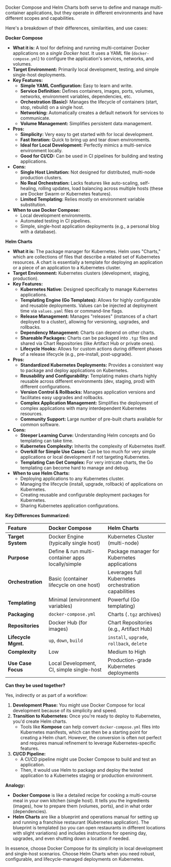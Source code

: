 Docker Compose and Helm Charts both serve to define and manage multi-container applications, but they operate in different environments and have different scopes and capabilities.

Here's a breakdown of their differences, similarities, and use cases:

**Docker Compose**

*   **What it is:** A tool for defining and running multi-container Docker applications on a *single Docker host*. It uses a YAML file (`docker-compose.yml`) to configure the application's services, networks, and volumes.
*   **Target Environment:** Primarily local development, testing, and simple single-host deployments.
*   **Key Features:**
    *   **Simple YAML Configuration:** Easy to learn and write.
    *   **Service Definition:** Defines containers, images, ports, volumes, networks, environment variables, dependencies, etc.
    *   **Orchestration (Basic):** Manages the lifecycle of containers (start, stop, rebuild) on a single host.
    *   **Networking:** Automatically creates a default network for services to communicate.
    *   **Volume Management:** Simplifies persistent data management.
*   **Pros:**
    *   **Simplicity:** Very easy to get started with for local development.
    *   **Fast Iteration:** Quick to bring up and tear down environments.
    *   **Ideal for Local Development:** Perfectly mimics a multi-service environment locally.
    *   **Good for CI/CD:** Can be used in CI pipelines for building and testing applications.
*   **Cons:**
    *   **Single Host Limitation:** Not designed for distributed, multi-node production clusters.
    *   **No Real Orchestration:** Lacks features like auto-scaling, self-healing, rolling updates, load balancing across multiple hosts (these are Docker Swarm or Kubernetes features).
    *   **Limited Templating:** Relies mostly on environment variable substitution.
*   **When to use Docker Compose:**
    *   Local development environments.
    *   Automated testing in CI pipelines.
    *   Simple, single-host application deployments (e.g., a personal blog with a database).

**Helm Charts**

*   **What it is:** The package manager for Kubernetes. Helm uses "Charts," which are collections of files that describe a related set of Kubernetes resources. A chart is essentially a template for deploying an application or a piece of an application to a Kubernetes cluster.
*   **Target Environment:** Kubernetes clusters (development, staging, production).
*   **Key Features:**
    *   **Kubernetes Native:** Designed specifically to manage Kubernetes applications.
    *   **Templating Engine (Go Templates):** Allows for highly configurable and reusable deployments. Values can be injected at deployment time via `values.yaml` files or command-line flags.
    *   **Release Management:** Manages "releases" (instances of a chart deployed to a cluster), allowing for versioning, upgrades, and rollbacks.
    *   **Dependency Management:** Charts can depend on other charts.
    *   **Shareable Packages:** Charts can be packaged into `.tgz` files and shared via Chart Repositories (like Artifact Hub or private ones).
    *   **Lifecycle Hooks:** Allows for custom actions during different phases of a release lifecycle (e.g., pre-install, post-upgrade).
*   **Pros:**
    *   **Standardized Kubernetes Deployments:** Provides a consistent way to package and deploy applications on Kubernetes.
    *   **Reusability and Configurability:** Templating makes charts highly reusable across different environments (dev, staging, prod) with different configurations.
    *   **Version Control & Rollbacks:** Manages application versions and facilitates easy upgrades and rollbacks.
    *   **Complex Application Management:** Simplifies the deployment of complex applications with many interdependent Kubernetes resources.
    *   **Community Support:** Large number of pre-built charts available for common software.
*   **Cons:**
    *   **Steeper Learning Curve:** Understanding Helm concepts and Go templating can take time.
    *   **Kubernetes Complexity:** Inherits the complexity of Kubernetes itself.
    *   **Overkill for Simple Use Cases:** Can be too much for very simple applications or local development if not targeting Kubernetes.
    *   **Templating Can Get Complex:** For very intricate charts, the Go templating can become hard to manage and debug.
*   **When to use Helm Charts:**
    *   Deploying applications to any Kubernetes cluster.
    *   Managing the lifecycle (install, upgrade, rollback) of applications on Kubernetes.
    *   Creating reusable and configurable deployment packages for Kubernetes.
    *   Sharing Kubernetes application configurations.

**Key Differences Summarized:**

| Feature             | Docker Compose                                  | Helm Charts                                          |
| :------------------ | :---------------------------------------------- | :--------------------------------------------------- |
| **Target System**   | Docker Engine (typically single host)           | Kubernetes Cluster (multi-node)                      |
| **Purpose**         | Define & run multi-container apps locally/simple | Package manager for Kubernetes applications          |
| **Orchestration**   | Basic (container lifecycle on one host)         | Leverages full Kubernetes orchestration capabilities |
| **Templating**      | Minimal (environment variables)                 | Powerful (Go templating)                             |
| **Packaging**       | `docker-compose.yml`                            | Charts (`.tgz` archives)                             |
| **Repositories**    | Docker Hub (for images)                         | Chart Repositories (e.g., Artifact Hub)              |
| **Lifecycle Mgmt.** | `up`, `down`, `build`                           | `install`, `upgrade`, `rollback`, `delete`           |
| **Complexity**      | Low                                             | Medium to High                                       |
| **Use Case Focus**  | Local Development, CI, simple single-host     | Production-grade Kubernetes deployments            |

**Can they be used together?**

Yes, indirectly or as part of a workflow:

1.  **Development Phase:** You might use Docker Compose for local development because of its simplicity and speed.
2.  **Transition to Kubernetes:** Once you're ready to deploy to Kubernetes, you'd create Helm charts.
    *   Tools like **Kompose** can help convert `docker-compose.yml` files into Kubernetes manifests, which can then be a starting point for creating a Helm chart. However, the conversion is often not perfect and requires manual refinement to leverage Kubernetes-specific features.
3.  **CI/CD Pipeline:**
    *   A CI/CD pipeline might use Docker Compose to build and test an application.
    *   Then, it would use Helm to package and deploy the tested application to a Kubernetes staging or production environment.

**Analogy:**

*   **Docker Compose** is like a detailed recipe for cooking a multi-course meal in your own kitchen (single host). It tells you the ingredients (images), how to prepare them (volumes, ports), and in what order (dependencies).
*   **Helm Charts** are like a blueprint and operations manual for setting up and running a franchise restaurant (Kubernetes application). The blueprint is templated (so you can open restaurants in different locations with slight variations) and includes instructions for opening day, upgrades, and even shutting down a location if needed.

In essence, choose Docker Compose for its simplicity in local development and single-host scenarios. Choose Helm Charts when you need robust, configurable, and lifecycle-managed deployments on Kubernetes.
